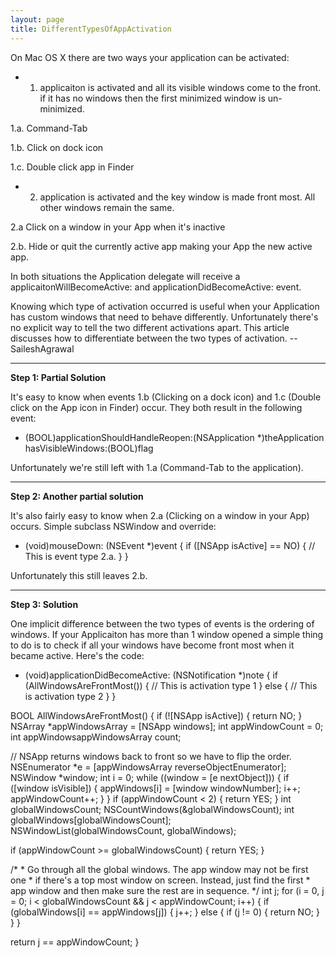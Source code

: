 ```yaml
---
layout: page
title: DifferentTypesOfAppActivation
---
```


On Mac OS X there are two ways your application can be activated:


* 1. applicaiton is activated and all its visible windows come to the front. if it has no windows then the first minimized window is un-minimized.

1.a. Command-Tab

1.b. Click on dock icon

1.c. Double click app in Finder

* 2. application is activated and the key window is made front most. All other windows remain the same.

2.a Click on a window in your App when it's inactive

2.b. Hide or quit the currently active app making your App the new active app.



In both situations the Application delegate will receive a applicaitonWillBecomeActive: and applicationDidBecomeActive: event.

Knowing which type of activation occurred is useful when your Application has custom windows that need to behave differently. Unfortunately there's no explicit way to tell the two different activations apart. This article discusses how to differentiate between the two types of activation. --SaileshAgrawal

----
**Step 1: Partial Solution**

It's easy to know when events 1.b (Clicking on a dock icon) and 1.c (Double click on the App icon in Finder) occur. They both result in the following event:

    
- (BOOL)applicationShouldHandleReopen:(NSApplication *)theApplication hasVisibleWindows:(BOOL)flag


Unfortunately we're still left with 1.a (Command-Tab to the application).

----
**Step 2: Another partial solution**

It's also fairly easy to know when 2.a (Clicking on a window in your App) occurs. Simple subclass NSWindow and override:

    
- (void)mouseDown: (NSEvent *)event
{
   if ([NSApp isActive] == NO) {
       // This is event type 2.a.
   }
}


Unfortunately this still leaves 2.b.

----
**Step 3: Solution**

One implicit difference between the two types of events is the ordering of windows. If your Applicaiton has more than 1 window opened a simple thing to do is to check if all your windows have become front most when it became active. Here's the code:

    

- (void)applicationDidBecomeActive: (NSNotification *)note
{
   if (AllWindowsAreFrontMost()) {
      // This is activation type 1
   } else {
      // This is activation type 2
   }
}

BOOL AllWindowsAreFrontMost()
{
   if (![NSApp isActive]) {
      return NO;
   }
   NSArray *appWindowsArray = [NSApp windows];
   int appWindowCount = 0;
   int appWindowsappWindowsArray count;

   // NSApp returns windows back to front so we have to flip the order.
   NSEnumerator *e = [appWindowsArray reverseObjectEnumerator];
   NSWindow *window;
   int i = 0;
   while ((window = [e nextObject])) {
      if ([window isVisible]) {
         appWindows[i] = [window windowNumber];
         i++;
         appWindowCount++;
      }
   }
   if (appWindowCount < 2) {
      return YES;
   }
   int globalWindowsCount;
   NSCountWindows(&globalWindowsCount);
   int globalWindows[globalWindowsCount];
   NSWindowList(globalWindowsCount, globalWindows);

   if (appWindowCount >= globalWindowsCount) {
      return YES;
   }

   /*
    * Go through all the global windows. The app window may not be first one
    * if there's a top most window on screen. Instead, just find the first
    * app window and then make sure the rest are in sequence.
    */
   int j;
   for (i = 0, j = 0; i < globalWindowsCount && j < appWindowCount; i++) {
      if (globalWindows[i] == appWindows[j]) {
         j++;
      } else {
         if (j != 0) {
            return NO;
         }
      }
   }

   return j == appWindowCount;
}


